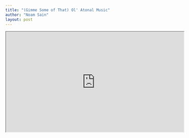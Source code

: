 ```yaml
---
title: "(Gimme Some of That) Ol' Atonal Music"
author: "Noam Sain"
layout: post
---
```


<iframe width="560" height="315" src="https://www.youtube.com/embed/gzodB0Sp6ZI" title="(Gimme Some of That) Ol' Atonal Music - Merle Hazard feat. Alison Brown" allowfullscreen></iframe>
